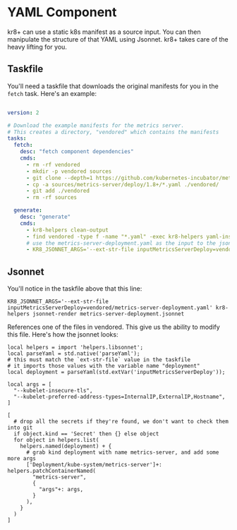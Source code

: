# YAML Component

kr8+ can use a static k8s manifest as a source input.
You can then manipulate the structure of that YAML using Jsonnet.
kr8+ takes care of the heavy lifting for you.

## Taskfile

You'll need a taskfile that downloads the original manifests for you in the `fetch` task.
Here's an example:

```yaml

version: 2

# Download the example manifests for the metrics server.
# This creates a directory, "vendored" which contains the manifests
tasks:
  fetch:
    desc: "fetch component dependencies"
    cmds:
      - rm -rf vendored
      - mkdir -p vendored sources
      - git clone --depth=1 https://github.com/kubernetes-incubator/metrics-server sources/metrics-server
      - cp -a sources/metrics-server/deploy/1.8+/*.yaml ./vendored/
      - git add ./vendored
      - rm -rf sources

  generate:
    desc: "generate"
    cmds:
      - kr8-helpers clean-output
      - find vendored -type f -name "*.yaml" -exec kr8-helpers yaml-install '{}' \; # install all the manifests in the vendored directory directly, without changing then
      # use the metrics-server-deployment.yaml as the input to the jsonnet file
      - KR8_JSONNET_ARGS='--ext-str-file inputMetricsServerDeploy=vendored/metrics-server-deployment.yaml' kr8-helpers jsonnet-render metrics-server-deployment.jsonnet
```

## Jsonnet

You'll notice in the taskfile above that this line:

```
KR8_JSONNET_ARGS='--ext-str-file inputMetricsServerDeploy=vendored/metrics-server-deployment.yaml' kr8-helpers jsonnet-render metrics-server-deployment.jsonnet
```

References one of the files in vendored.
This give us the ability to modify this file.
Here's how the jsonnet looks:

```jsonnet
local helpers = import 'helpers.libsonnet';
local parseYaml = std.native('parseYaml');
# this must match the `ext-str-file` value in the taskfile
# it imports those values with the variable name "deployment"
local deployment = parseYaml(std.extVar('inputMetricsServerDeploy'));

local args = [
  "--kubelet-insecure-tls",
  "--kubelet-preferred-address-types=InternalIP,ExternalIP,Hostname",
]

[
  # drop all the secrets if they're found, we don't want to check them into git
  if object.kind == 'Secret' then {} else object
  for object in helpers.list(
    helpers.named(deployment) + {
      # grab kind deployment with name metrics-server, and add some more args
      ['Deployment/kube-system/metrics-server']+: helpers.patchContainerNamed(
        "metrics-server",
        {
          "args"+: args,
        }
      ),
    }
  )
]

```
